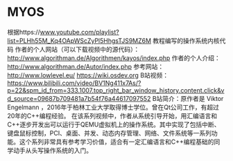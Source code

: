 # MYOS
根据https://www.youtube.com/playlist?list=PLHh55M_Kq4OApWScZyPl5HhgsTJS9MZ6M 教程编写的操作系统内核代码
作者的个人网站（可以下载视频中的源代码）：http://www.algorithman.de/Algorithmen/kayos/index.php
作者的个人介绍：http://www.algorithman.de/Autor/index.php
参考网站：
http://www.lowlevel.eu/
https://wiki.osdev.org
B站视频：https://www.bilibili.com/video/BV1Ng411x7As/?p=22&spm_id_from=333.1007.top_right_bar_window_history.content.click&vd_source=09687b709481a7b54f76a44617097552
B站简介：原作者是 Viktor Engelmann ，2016年于柏林工业大学取得博士学位。曾在Qt公司工作，有超过20年的C++编程经验。
在该系列视频中，作者从系统引导开始，用汇编语言和C++逐步开发出可以运行于QEMU虚拟机上的操作系统。其中实现了包括中断、键盘鼠标控制，PCI、桌面、并发、动态内存管理、网络、文件系统等一系列功能。这个系列非常具有参考学习价值，适合有一定汇编语言和C++编程基础的同学动手从头写操作系统的入门。
